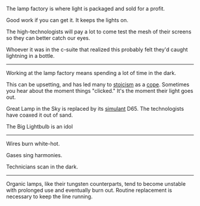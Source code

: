 The lamp factory is where light is packaged and sold for a profit.

Good work if you can get it. It keeps the lights on.

The high-technologists will pay a lot to come test the mesh of their screens so they can better catch our eyes.
<!---That must be important. For the c-suite, it must feel like having caught lightning in a bottle.--->
Whoever it was in the c-suite that realized this probably felt they'd caught lightning in a bottle.


-----
Working at the lamp factory means spending a lot of time in the dark.

This can be upsetting, and has led many to [stoicism](workplace_stoics.html) as a [cope](cope.html).
Sometimes you hear about the moment things "clicked." It's the moment their light goes out.


Great Lamp in the Sky is replaced by its [simulant](simulation.html) D65.
The technologists have coaxed it out of sand.

The Big Lightbulb is an idol

----
Wires burn white-hot.

Gases sing harmonies.

Technicians scan in the dark.

----
Organic lamps, like their tungsten counterparts, tend to become unstable with prolonged use and eventually burn out. Routine replacement is necessary to keep the line running.


<!---How many physicists does it take to change a light bulb?--->
